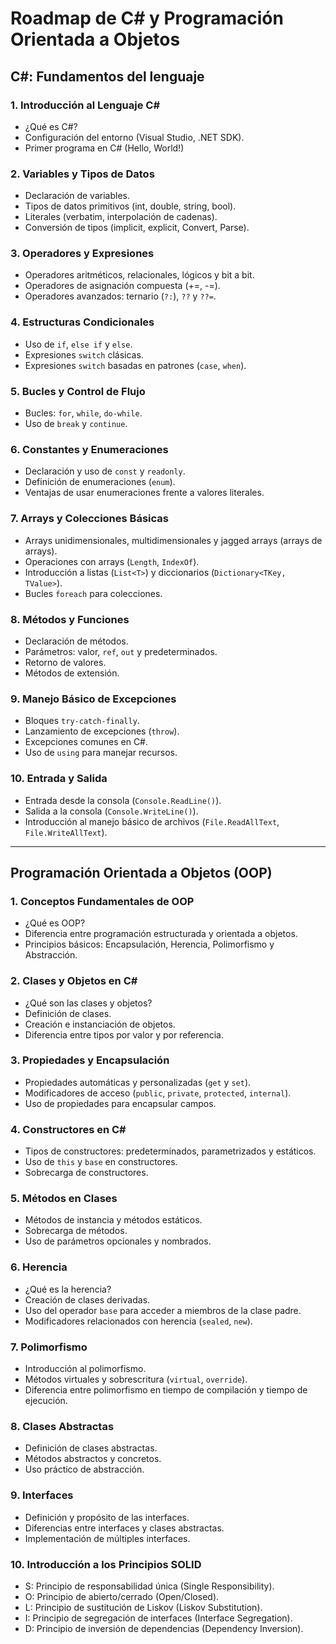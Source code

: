 # Roadmap de C# y Programación Orientada a Objetos

## C#: Fundamentos del lenguaje

### 1. Introducción al Lenguaje C#

- ¿Qué es C#?
- Configuración del entorno (Visual Studio, .NET SDK).
- Primer programa en C# (Hello, World!)

### 2. Variables y Tipos de Datos

- Declaración de variables.
- Tipos de datos primitivos (int, double, string, bool).
- Literales (verbatim, interpolación de cadenas).
- Conversión de tipos (implicit, explicit, Convert, Parse).

### 3. Operadores y Expresiones

- Operadores aritméticos, relacionales, lógicos y bit a bit.
- Operadores de asignación compuesta (+=, -=).
- Operadores avanzados: ternario (`?:`), `??` y `??=`.

### 4. Estructuras Condicionales

- Uso de `if`, `else if` y `else`.
- Expresiones `switch` clásicas.
- Expresiones `switch` basadas en patrones (`case`, `when`).

### 5. Bucles y Control de Flujo

- Bucles: `for`, `while`, `do-while`.
- Uso de `break` y `continue`.

### 6. Constantes y Enumeraciones

- Declaración y uso de `const` y `readonly`.
- Definición de enumeraciones (`enum`).
- Ventajas de usar enumeraciones frente a valores literales.

### 7. Arrays y Colecciones Básicas

- Arrays unidimensionales, multidimensionales y jagged arrays (arrays de arrays).
- Operaciones con arrays (`Length`, `IndexOf`).
- Introducción a listas (`List<T>`) y diccionarios (`Dictionary<TKey, TValue>`).
- Bucles `foreach` para colecciones.

### 8. Métodos y Funciones

- Declaración de métodos.
- Parámetros: valor, `ref`, `out` y predeterminados.
- Retorno de valores.
- Métodos de extensión.

### 9. Manejo Básico de Excepciones

- Bloques `try-catch-finally`.
- Lanzamiento de excepciones (`throw`).
- Excepciones comunes en C#.
- Uso de `using` para manejar recursos.

### 10. Entrada y Salida

- Entrada desde la consola (`Console.ReadLine()`).
- Salida a la consola (`Console.WriteLine()`).
- Introducción al manejo básico de archivos (`File.ReadAllText`, `File.WriteAllText`).

---

## Programación Orientada a Objetos (OOP)

### 1. Conceptos Fundamentales de OOP

- ¿Qué es OOP?
- Diferencia entre programación estructurada y orientada a objetos.
- Principios básicos: Encapsulación, Herencia, Polimorfismo y Abstracción.

### 2. Clases y Objetos en C#

- ¿Qué son las clases y objetos?
- Definición de clases.
- Creación e instanciación de objetos.
- Diferencia entre tipos por valor y por referencia.

### 3. Propiedades y Encapsulación

- Propiedades automáticas y personalizadas (`get` y `set`).
- Modificadores de acceso (`public`, `private`, `protected`, `internal`).
- Uso de propiedades para encapsular campos.

### 4. Constructores en C#

- Tipos de constructores: predeterminados, parametrizados y estáticos.
- Uso de `this` y `base` en constructores.
- Sobrecarga de constructores.

### 5. Métodos en Clases

- Métodos de instancia y métodos estáticos.
- Sobrecarga de métodos.
- Uso de parámetros opcionales y nombrados.

### 6. Herencia

- ¿Qué es la herencia?
- Creación de clases derivadas.
- Uso del operador `base` para acceder a miembros de la clase padre.
- Modificadores relacionados con herencia (`sealed`, `new`).

### 7. Polimorfismo

- Introducción al polimorfismo.
- Métodos virtuales y sobrescritura (`virtual`, `override`).
- Diferencia entre polimorfismo en tiempo de compilación y tiempo de ejecución.

### 8. Clases Abstractas

- Definición de clases abstractas.
- Métodos abstractos y concretos.
- Uso práctico de abstracción.

### 9. Interfaces

- Definición y propósito de las interfaces.
- Diferencias entre interfaces y clases abstractas.
- Implementación de múltiples interfaces.

### 10. Introducción a los Principios SOLID

- S: Principio de responsabilidad única (Single Responsibility).
- O: Principio de abierto/cerrado (Open/Closed).
- L: Principio de sustitución de Liskov (Liskov Substitution).
- I: Principio de segregación de interfaces (Interface Segregation).
- D: Principio de inversión de dependencias (Dependency Inversion).
